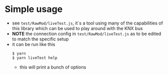 # Simple usage
- see `test/RawMod/liveTest.js`, it`s a tool using many of the capabilities of this library which can be used to play around with the KNX bus
- **NOTE** the connection config in `test/RawMod/liveTest.js` as to be edited to match the specific setup 
- it can be run like this
    ```
    $ yarn
    $ yarn liveTest help
    ```
    - this will print a bunch of options